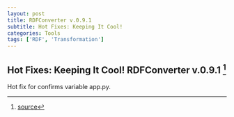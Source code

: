 ```yaml
---
layout: post
title: RDFConverter v.0.9.1
subtitle: Hot Fixes: Keeping It Cool!
categories: Tools
tags: ['RDF', 'Transformation']
---
```


## Hot Fixes: Keeping It Cool! RDFConverter v.0.9.1 [^fn1]

Hot fix for confirms variable app.py.

[^fn1]: [source](-https://github.com/Mat-O-Lab/RDFConverter/compare/v0.9...v.0.9.1)